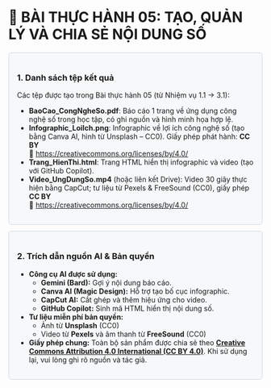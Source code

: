 # 🧩 BÀI THỰC HÀNH 05: TẠO, QUẢN LÝ VÀ CHIA SẺ NỘI DUNG SỐ

<div style="border:1px solid #d0d7de;border-radius:6px;padding:16px;background:#f6f8fa;margin-top:12px;">

<h3>1. Danh sách tệp kết quả</h3>

<p>Các tệp được tạo trong Bài thực hành 05 (từ Nhiệm vụ 1.1 → 3.1):</p>

<ul>
  <li><b>BaoCao_CongNgheSo.pdf</b>: Báo cáo 1 trang về ứng dụng công nghệ số trong học tập, có ghi nguồn và hình minh họa hợp lệ.</li>
  <li><b>Infographic_LoiIch.png</b>: Infographic về lợi ích công nghệ số (tạo bằng Canva AI, hình từ Unsplash – CC0). Giấy phép phát hành: <b>CC BY</b><br>
    🔗 <a href="https://creativecommons.org/licenses/by/4.0/">https://creativecommons.org/licenses/by/4.0/</a>
  </li>
  <li><b>Trang_HienThi.html</b>: Trang HTML hiển thị infographic và video (tạo với GitHub Copilot).</li>
  <li><b>Video_UngDungSo.mp4</b> (hoặc liên kết Drive): Video 30 giây thực hiện bằng CapCut; tư liệu từ Pexels &amp; FreeSound (CC0), giấy phép <b>CC BY</b><br>
    🔗 <a href="https://creativecommons.org/licenses/by/4.0/">https://creativecommons.org/licenses/by/4.0/</a>
  </li>
</ul>

</div>

<div style="border:1px solid #d0d7de;border-radius:6px;padding:16px;background:#f6f8fa;margin-top:12px;">

<h3>2. Trích dẫn nguồn AI &amp; Bản quyền</h3>

<ul>
  <li><b>Công cụ AI được sử dụng:</b>
    <ul>
      <li><b>Gemini (Bard):</b> Gợi ý nội dung báo cáo.</li>
      <li><b>Canva AI (Magic Design):</b> Hỗ trợ tạo bố cục infographic.</li>
      <li><b>CapCut AI:</b> Cắt ghép và thêm hiệu ứng cho video.</li>
      <li><b>GitHub Copilot:</b> Sinh mã HTML hiển thị nội dung số.</li>
    </ul>
  </li>
  <li><b>Tư liệu miễn phí bản quyền:</b>
    <ul>
      <li>Ảnh từ <b>Unsplash</b> (CC0)</li>
      <li>Video từ <b>Pexels</b> và âm thanh từ <b>FreeSound</b> (CC0)</li>
    </ul>
  </li>
  <li><b>Giấy phép chung:</b> Toàn bộ sản phẩm được chia sẻ theo 
    <a href="https://creativecommons.org/licenses/by/4.0/"><b>Creative Commons Attribution 4.0 International (CC BY 4.0)</b></a>.  
    Khi sử dụng lại, vui lòng ghi rõ nguồn và tác giả.
  </li>
</ul>

</div>
